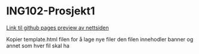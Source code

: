 # ING102-Prosjekt1 #

[Link til github pages preview av nettsiden](https://h598062.github.io/ING102-Prosjekt1/ "GitHub Pages - EDEL")

Kopier template.html filen for å lage nye filer
den filen innehodler banner og annet som hver fil skal ha
